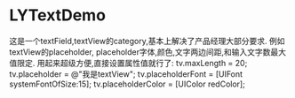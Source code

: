 # LYTextDemo
这是一个textField,textView的category,基本上解决了产品经理大部分要求.
例如textView的placeholder, placeholder字体,颜色,文字两边间距,和输入文字数最大值限定.
用起来超级方便,直接设置属性值就行了:
    tv.maxLength = 20;
    tv.placeholder = @"我是textView";
    tv.placeholderFont = [UIFont systemFontOfSize:15];
    tv.placeholderColor = [UIColor redColor];


